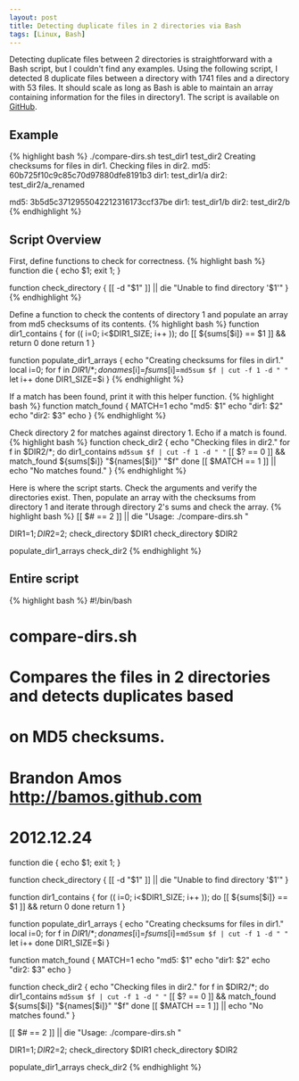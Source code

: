 ```yaml
---
layout: post
title: Detecting duplicate files in 2 directories via Bash
tags: [Linux, Bash]
---
```


Detecting duplicate files between 2 directories is straightforward
with a Bash script, but I couldn't find any examples.
Using the following script, I detected 8 duplicate files between a
directory with 1741 files and a directory with 53 files.
It should scale as long as Bash is able to maintain an array containing
information for the files in directory1.
The script is available on
[GitHub](https://github.com/bamos/simple-shell-scripts/blob/master/compare-dirs.sh).

## Example
{% highlight bash %}
./compare-dirs.sh test_dir1 test_dir2
Creating checksums for files in dir1.
Checking files in dir2.
md5:  60b725f10c9c85c70d97880dfe8191b3
dir1: test_dir1/a
dir2: test_dir2/a_renamed

md5:  3b5d5c3712955042212316173ccf37be
dir1: test_dir1/b
dir2: test_dir2/b
{% endhighlight %}

## Script Overview

First, define functions to check for correctness.
{% highlight bash %}
function die {
    echo $1; exit 1;
}

function check_directory {
    [[ -d "$1" ]] || die "Unable to find directory '$1'"
}
{% endhighlight %}

Define a function to check the contents of directory 1 and
populate an array from md5 checksums of its contents.
{% highlight bash %}
function dir1_contains {
    for (( i=0; i<$DIR1_SIZE; i++ )); do
        [[ ${sums[$i]} == $1 ]] && return 0
    done
    return 1
}

function populate_dir1_arrays {
    echo "Creating checksums for files in dir1."
    local i=0;
    for f in $DIR1/*; do
        names[$i]=$f
        sums[$i]=`md5sum $f | cut -f 1 -d " "`
        let i++
    done
    DIR1_SIZE=$i
}
{% endhighlight %}

If a match has been found, print it with this helper function.
{% highlight bash %}
function match_found {
    MATCH=1
    echo "md5:  $1"
    echo "dir1: $2"
    echo "dir2: $3"
    echo
}
{% endhighlight %}

Check directory 2 for matches against directory 1. Echo if a
match is found.
{% highlight bash %}
function check_dir2 {
    echo "Checking files in dir2."
    for f in $DIR2/*; do
        dir1_contains `md5sum $f | cut -f 1 -d " "`
        [[ $? == 0 ]] && match_found ${sums[$i]} "${names[$i]}" "$f"
    done
    [[ $MATCH == 1 ]] || echo "No matches found."
}
{% endhighlight %}

Here is where the script starts. Check the arguments and verify the
directories exist. Then, populate an array with the checksums from directory
1 and iterate through directory 2's sums and check the array.
{% highlight bash %}
[[ $# == 2 ]] || die "Usage: ./compare-dirs.sh <dir1> <dir2>"

DIR1=$1; DIR2=$2;
check_directory $DIR1
check_directory $DIR2

populate_dir1_arrays
check_dir2
{% endhighlight %}

## Entire script
{% highlight bash %}
#!/bin/bash
#
# compare-dirs.sh
# 
# Compares the files in 2 directories and detects duplicates based
# on MD5 checksums.
#
# Brandon Amos <http://bamos.github.com>
# 2012.12.24

function die {
    echo $1; exit 1;
}

function check_directory {
    [[ -d "$1" ]] || die "Unable to find directory '$1'"
}

function dir1_contains {
    for (( i=0; i<$DIR1_SIZE; i++ )); do
        [[ ${sums[$i]} == $1 ]] && return 0
    done
    return 1
}

function populate_dir1_arrays {
    echo "Creating checksums for files in dir1."
    local i=0;
    for f in $DIR1/*; do
        names[$i]=$f
        sums[$i]=`md5sum $f | cut -f 1 -d " "`
        let i++
    done
    DIR1_SIZE=$i
}

function match_found {
    MATCH=1
    echo "md5:  $1"
    echo "dir1: $2"
    echo "dir2: $3"
    echo
}

function check_dir2 {
    echo "Checking files in dir2."
    for f in $DIR2/*; do
        dir1_contains `md5sum $f | cut -f 1 -d " "`
        [[ $? == 0 ]] && match_found ${sums[$i]} "${names[$i]}" "$f"
    done
    [[ $MATCH == 1 ]] || echo "No matches found."
}

[[ $# == 2 ]] || die "Usage: ./compare-dirs.sh <dir1> <dir2>"

DIR1=$1; DIR2=$2;
check_directory $DIR1
check_directory $DIR2

populate_dir1_arrays
check_dir2
{% endhighlight %}
